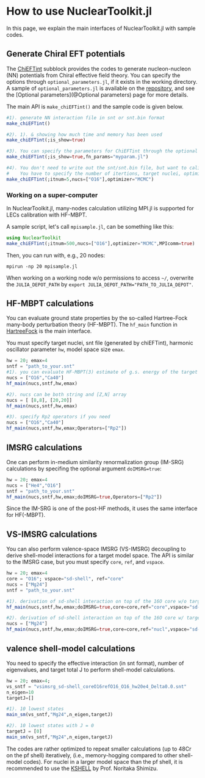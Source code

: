 # How to use NuclearToolkit.jl

In this page, we explain the main interfaces of NuclearToolkit.jl with sample codes.

## Generate Chiral EFT potentials

The [ChiEFTint](@ChiEFTint) subblock provides the codes to generate nucleon-nucleon (NN) potentials from Chiral effective field theory. You can specify the options through `optional_parameters.jl`, if it exists in the working directory.
A sample of `optional_parameters.jl` is available on the [repository](https://github.com/SotaYoshida/NuclearToolkit.jl), and see the [Optional parameters](@Optional parameters) page for more details.

The main API is `make_chiEFTint()` and the sample code is given below.
```julia
#1). generate NN interaction file in snt or snt.bin format
make_chiEFTint()

#2). 1). & showing how much time and memory has been used
make_chiEFTint(;is_show=true)

#3). You can specify the parameters for ChiEFTint through the optional argument `fn_params`
make_chiEFTint(;is_show=true,fn_params="myparam.jl")

#4). You don't need to write out the snt/snt.bin file, but want to calibrate or sample the LECs in the 3NF using HFMBPT.
#    You have to specify the number of itertions, target nuclei, optimizer:
make_chiEFTint(;itnum=5,nucs=["O16"],optimizer="MCMC")
```

### Working on a super-computer

In NuclearToolkit.jl, many-nodes calculation utilizing MPI.jl is supported for LECs calibration with HF-MBPT.

A sample script, let's call `mpisample.jl`, can be something like this:
```julia
using NuclearToolkit
make_chiEFTint(;itnum=500,nucs=["O16"],optimizer="MCMC",MPIcomm=true)
```

Then, you can run with, e.g., 20 nodes:
```
mpirun -np 20 mpisample.jl
```

When working on a working node w/o permissions to access `~/`, overwrite the `JULIA_DEPOT_PATH` by `export JULIA_DEPOT_PATH="PATH_TO_JULIA_DEPOT"`.


## HF-MBPT calculations 

You can evaluate ground state properties by the so-called Hartree-Fock many-body perturbation theory (HF-MBPT). The `hf_main` function in [HartreeFock](../HartreeFock) is the main interface.

You must specify target nuclei, snt file (generated by chiEFTint), harmonic oscillator parameter `hw`, model space size `emax`.

```julia
hw = 20; emax=4
sntf = "path_to_your.snt"
#1). you can evaluate HF-MBPT(3) estimate of g.s. energy of the target nuclus
nucs = ["O16","Ca40"]
hf_main(nucs,sntf,hw,emax)

#2). nucs can be both string and [Z,N] array
nucs = [ [8,8], [20,20]]
hf_main(nucs,sntf,hw,emax)

#3). specify Rp2 operators if you need
nucs = ["O16","Ca40"]
hf_main(nucs,sntf,hw,emax;Operators=["Rp2"])
```

## IMSRG calculations 

One can perform in-medium similarity renormalization group (IM-SRG) calculations by specifing the optional argument `doIMSRG=true`:
```julia
hw = 20; emax=4
nucs = ["He4","O16"]
sntf = "path_to_your.snt"
hf_main(nucs,sntf,hw,emax;doIMSRG=true,Operators=["Rp2"])
```

Since the IM-SRG is one of the post-HF methods, it uses the same interface for HF(-MBPT).


## VS-IMSRG calculations 

You can also perform valence-space IMSRG (VS-IMSRG) decoupling to derive shell-model interactions for a target model space.
The API is similar to the IMSRG case, but you must specify `core`, `ref`, and `vspace`.

```julia
hw = 20; emax=4
core = "O16"; vspace="sd-shell", ref="core"
nucs = ["Mg24"]
sntf = "path_to_your.snt"

#1). derivation of sd-shell interaction on top of the 16O core w/o target/ensemble normal ordering
hf_main(nucs,sntf,hw,emax;doIMSRG=true,core=core,ref="core",vspace="sd-shell")

#2). derivation of sd-shell interaction on top of the 16O core w/ target/ensemble normal ordering
nucs = ["Mg24"]
hf_main(nucs,sntf,hw,emax;doIMSRG=true,core=core,ref="nucl",vspace="sd-shell")
```


## valence shell-model calculations 

You need to specify the effective interaction (in snt format), number of eigenvalues, and target total J
to perform shell-model calculations.

```julia
hw = 20; emax=4;
vs_sntf = "vsimsrg_sd-shell_coreO16refO16_O16_hw20e4_Delta0.0.snt"
n_eigen=10
targetJ=[]

#1). 10 lowest states
main_sm(vs_sntf,"Mg24",n_eigen,targetJ)

#2). 10 lowest states with J = 0
targetJ = [0]
main_sm(vs_sntf,"Mg24",n_eigen,targetJ)
```

The codes are rather optimized to repeat smaller calculations (up to 48Cr on the pf shell) iteratively,
(i.e., memory-hogging compared to other shell-model codes).
For nuclei in a larger model space than the pf shell, it is recommended to use the [KSHELL](https://sites.google.com/alumni.tsukuba.ac.jp/kshell-nuclear/) by Prof. Noritaka Shimizu.